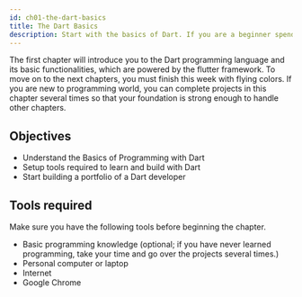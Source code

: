 ```yaml
---
id: ch01-the-dart-basics
title: The Dart Basics
description: Start with the basics of Dart. If you are a beginner spend more time on this chapter.
---
```


The first chapter will introduce you to the Dart programming language and its basic functionalities, which are powered by the flutter framework. To move on to the next chapters, you must finish this week with flying colors. If you are new to programming world, you can complete projects in this chapter several times so that your foundation is strong enough to handle other chapters.

## Objectives

- Understand the Basics of Programming with Dart
- Setup tools required to learn and build with Dart
- Start building a portfolio of a Dart developer

## Tools required

Make sure you have the following tools before beginning the chapter.

- Basic programming knowledge (optional; if you have never learned programming, take your time and go over the projects several times.)
- Personal computer or laptop
- Internet
- Google Chrome
